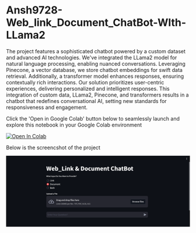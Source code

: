 # Ansh9728-Web_link_Document_ChatBot-WIth-LLama2

The project features a sophisticated chatbot powered by a custom dataset and advanced AI technologies. We've integrated the LLama2 model for natural language processing, enabling nuanced conversations. Leveraging Pinecone, a vector database, we store chatbot embeddings for swift data retrieval. Additionally, a transformer model enhances responses, ensuring contextually rich interactions. Our solution prioritizes user-centric experiences, delivering personalized and intelligent responses. This integration of custom data, LLama2, Pinecone, and transformers results in a chatbot that redefines conversational AI, setting new standards for responsiveness and engagement.


Click the 'Open in Google Colab' button below to seamlessly launch and explore this notebook in your Google Colab environment

<a href="https://colab.research.google.com/drive/182lefoU1iq-G1EOvCN2r0fkytBsDSJYd?usp=sharing">
  <img src="https://colab.research.google.com/assets/colab-badge.svg" alt="Open In Colab"/>
</a>

<p>Below is the screencshot of the project </p>
  <img src="Screenshot (18).png" alt="screenshot of project"/>
